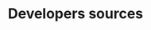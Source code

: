 ---
key: project
order: 997
title: Developers sources
url: https://developerssources.mathisbarre.com/
img:
  url: "/images/developerssources.jpg"
  alt: ""
tags: ["Design", "Développement", "Nextjs & Firebase", "Alpha"]
logos: ["vercel.jpg","xd.png","htmlcss.svg", "js.png", "react-logo.png" , "nextjs-logo.svg", "sass.png"]
text: Le site "Developers sources" a pour objectif de répertorier et classer les meilleures sources pour apprendre le développement web. Dans sa version finale, il integrera des outils de tri, de likes, de contribution et de modification, tout ça directement depuis le site
show: true
---
